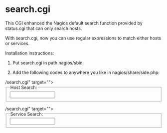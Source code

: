 # search.cgi

This CGI enhanced the Nagios default search function provided by status.cgi that can only search hosts.

With search.cgi, now you can use regular expressions to match either hosts or services.

Installation instructions:

1. Put search.cgi in path nagios/sbin.

2. Add the following codes to anywhere you like in nagios/share/side.php:

<div class="navbarsearch"> 
<form method="get" action="<?php echo $cfg["cgi_base_url"];?>/search.cgi" target="<?php echo $link_target;?>"> 
<fieldset> 
<legend>Host Search:</legend> 
<input type='hidden' name='search' value='host'> 
<input type='text' name='host' size='15' class="NavBarSearchItem"> 
</fieldset> 
</form> 
</div> 

<div class="navbarsearch"> 
<form method="get" action="<?php echo $cfg["cgi_base_url"];?>/search.cgi" target="<?php echo $link_target;?>"> 
<fieldset> 
<legend>Service Search:</legend> 
<input type='hidden' name='search' value='service'> 
<input type='text' name='host' size='15' class="NavBarSearchItem"> 
</fieldset> 
</form> 
</div>
